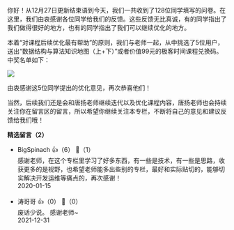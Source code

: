 你好！从12月27日更新结束语到今天，我们一共收到了128位同学填写的问卷。在这里，我们由衷感谢各位同学给我们的反馈。这些反馈无比真诚，有的同学指出了我们做得很好的地方，也有的同学指出了我们可以继续优化的地方。

本着“对课程后续优化最有帮助”的原则，我们与老师一起，从中挑选了5位用户，送出“数据结构与算法知识地图（上+下）”或者价值99元的极客时间课程兑换码。中奖名单如下：

![](https://static001.geekbang.org/resource/image/9d/af/9d63ac8d81d39ac90e1c020e1cb39daf.jpg?wh=1142%2A466)

由衷感谢这5位同学提出的优化意见，再次恭喜他们！

当然，后续我们还是会和唐扬老师继续迭代以及优化课程内容，唐扬老师也会持续关注你在留言区的留言，所以希望你继续关注本专栏，不断将自己的意见和建议反馈给我们哦！
<div><strong>精选留言（2）</strong></div><ul>
<li><span>BigSpinach</span> 👍（6） 💬（1）<div>感谢老师，在这个专栏里学习了好多东西，有一些是技术，有一些是思路，收获更多的是视野，也希望老师能多出些别的专栏，最好和实际贴切的，能够切实解决开发运维等痛点的，再次感谢！</div>2020-01-15</li><br/><li><span>涛哥哥</span> 👍（0） 💬（0）<div>废话少说。
感谢老师~</div>2021-12-31</li><br/>
</ul>